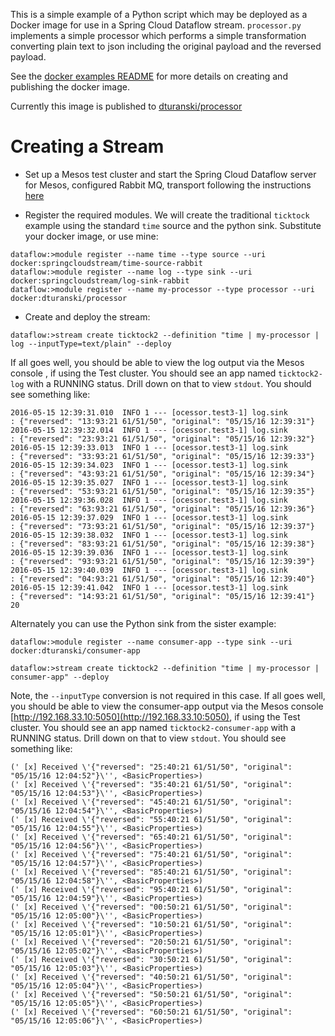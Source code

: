 This is a simple example of a Python script which may be deployed as a Docker image for use in a Spring Cloud Dataflow
stream. `processor.py` implements a simple processor which performs a simple transformation converting plain text to json including
the original payload and the reversed payload.

See the [docker examples README](../README.md) for more details on creating and publishing the docker image.

Currently this image is published to [dturanski/processor](https://hub.docker.com/r/dturanski/processor/)

Creating a Stream
=================

* Set up a Mesos test cluster and start the Spring Cloud Dataflow server for Mesos, configured Rabbit MQ, transport following the instructions [here](http://docs.spring.io/spring-cloud-dataflow-server-mesos/docs/current-SNAPSHOT/reference/htmlsingle/#_deploying_streams_on_mesos_and_marathon)

* Register the required modules. We will create the traditional `ticktock` example using the standard `time` source and the python sink.
Substitute your docker image, or use mine:

````
dataflow:>module register --name time --type source --uri docker:springcloudstream/time-source-rabbit
dataflow:>module register --name log --type sink --uri docker:springcloudstream/log-sink-rabbit
dataflow:>module register --name my-processor --type processor --uri docker:dturanski/processor
````

* Create and deploy the stream:

````
dataflow:>stream create ticktock2 --definition "time | my-processor | log --inputType=text/plain" --deploy
````
If all goes well, you should be able to view the log output via the Mesos console [](http://192.168.33.10:5050), if using the Test cluster.
You should see an app named `ticktock2-log` with a RUNNING status. Drill down on that to view `stdout`. You should see something like:


````
2016-05-15 12:39:31.010  INFO 1 --- [ocessor.test3-1] log.sink                                 : {"reversed": "13:93:21 61/51/50", "original": "05/15/16 12:39:31"}
2016-05-15 12:39:32.014  INFO 1 --- [ocessor.test3-1] log.sink                                 : {"reversed": "23:93:21 61/51/50", "original": "05/15/16 12:39:32"}
2016-05-15 12:39:33.013  INFO 1 --- [ocessor.test3-1] log.sink                                 : {"reversed": "33:93:21 61/51/50", "original": "05/15/16 12:39:33"}
2016-05-15 12:39:34.023  INFO 1 --- [ocessor.test3-1] log.sink                                 : {"reversed": "43:93:21 61/51/50", "original": "05/15/16 12:39:34"}
2016-05-15 12:39:35.027  INFO 1 --- [ocessor.test3-1] log.sink                                 : {"reversed": "53:93:21 61/51/50", "original": "05/15/16 12:39:35"}
2016-05-15 12:39:36.028  INFO 1 --- [ocessor.test3-1] log.sink                                 : {"reversed": "63:93:21 61/51/50", "original": "05/15/16 12:39:36"}
2016-05-15 12:39:37.029  INFO 1 --- [ocessor.test3-1] log.sink                                 : {"reversed": "73:93:21 61/51/50", "original": "05/15/16 12:39:37"}
2016-05-15 12:39:38.032  INFO 1 --- [ocessor.test3-1] log.sink                                 : {"reversed": "83:93:21 61/51/50", "original": "05/15/16 12:39:38"}
2016-05-15 12:39:39.036  INFO 1 --- [ocessor.test3-1] log.sink                                 : {"reversed": "93:93:21 61/51/50", "original": "05/15/16 12:39:39"}
2016-05-15 12:39:40.039  INFO 1 --- [ocessor.test3-1] log.sink                                 : {"reversed": "04:93:21 61/51/50", "original": "05/15/16 12:39:40"}
2016-05-15 12:39:41.042  INFO 1 --- [ocessor.test3-1] log.sink                                 : {"reversed": "14:93:21 61/51/50", "original": "05/15/16 12:39:41"}
20
````

Alternately you can use the Python sink from the sister example:

````
dataflow:>module register --name consumer-app --type sink --uri docker:dturanski/consumer-app
````

````
dataflow:>stream create ticktock2 --definition "time | my-processor | consumer-app" --deploy
````
Note, the `--inputType` conversion is not required in this case. If all goes well, you should be able to view the consumer-app output via the Mesos console [http://192.168.33.10:5050](http://192.168.33.10:5050), if using the Test cluster.
You should see an app named `ticktock2-consumer-app` with a RUNNING status. Drill down on that to view `stdout`. You should see something like:

````
(' [x] Received \'{"reversed": "25:40:21 61/51/50", "original": "05/15/16 12:04:52"}\'', <BasicProperties>)
(' [x] Received \'{"reversed": "35:40:21 61/51/50", "original": "05/15/16 12:04:53"}\'', <BasicProperties>)
(' [x] Received \'{"reversed": "45:40:21 61/51/50", "original": "05/15/16 12:04:54"}\'', <BasicProperties>)
(' [x] Received \'{"reversed": "55:40:21 61/51/50", "original": "05/15/16 12:04:55"}\'', <BasicProperties>)
(' [x] Received \'{"reversed": "65:40:21 61/51/50", "original": "05/15/16 12:04:56"}\'', <BasicProperties>)
(' [x] Received \'{"reversed": "75:40:21 61/51/50", "original": "05/15/16 12:04:57"}\'', <BasicProperties>)
(' [x] Received \'{"reversed": "85:40:21 61/51/50", "original": "05/15/16 12:04:58"}\'', <BasicProperties>)
(' [x] Received \'{"reversed": "95:40:21 61/51/50", "original": "05/15/16 12:04:59"}\'', <BasicProperties>)
(' [x] Received \'{"reversed": "00:50:21 61/51/50", "original": "05/15/16 12:05:00"}\'', <BasicProperties>)
(' [x] Received \'{"reversed": "10:50:21 61/51/50", "original": "05/15/16 12:05:01"}\'', <BasicProperties>)
(' [x] Received \'{"reversed": "20:50:21 61/51/50", "original": "05/15/16 12:05:02"}\'', <BasicProperties>)
(' [x] Received \'{"reversed": "30:50:21 61/51/50", "original": "05/15/16 12:05:03"}\'', <BasicProperties>)
(' [x] Received \'{"reversed": "40:50:21 61/51/50", "original": "05/15/16 12:05:04"}\'', <BasicProperties>)
(' [x] Received \'{"reversed": "50:50:21 61/51/50", "original": "05/15/16 12:05:05"}\'', <BasicProperties>)
(' [x] Received \'{"reversed": "60:50:21 61/51/50", "original": "05/15/16 12:05:06"}\'', <BasicProperties>)
````





